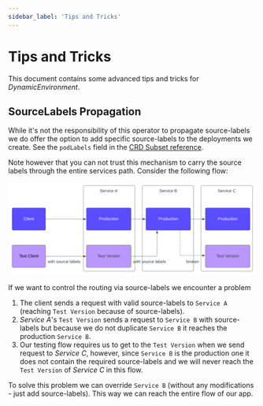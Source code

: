 ```yaml
---
sidebar_label: 'Tips and Tricks'
---
```


# Tips and Tricks

This document contains some advanced tips and tricks for _DynamicEnvironment_.

## SourceLabels Propagation

While it's not the responsibility of this operator to propagate source-labels we do offer the option
to add specific source-labels to the deployments we create. See the `podLabels` field in
the [CRD Subset reference](../references/crd.md#subset).

Note however that you can not trust this mechanism to carry the source labels through the entire
services path. Consider the following flow:

![service-with-non-linear-overrides](../assets/img/source-labels.svg)

If we want to control the routing via source-labels we encounter a problem

1. The client sends a request with valid source-labels to `Service A` (reaching `Test Version`
   because of source-labels).
2. _Service A_'s `Test Version` sends a request to `Service B` with source-labels but because we do
   not duplicate `Service B` it reaches the production `Service B`.
3. Our testing flow requires us to get to the `Test Version` when we send request to _Service C_,
   however, since `Service B` is the production one it does not contain the required source-labels
   and we will never reach the `Test Version` of _Service C_ in this flow.

To solve this problem we can override `Service B` (without any modifications - just add
source-labels). This way we can reach the entire flow of our app.

